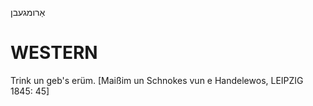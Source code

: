 אַרומגעבן

WESTERN
========

Trink un geb's erüm.
[Maißim un Schnokes vun e Handelewos, LEIPZIG 1845: 45]